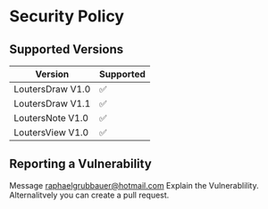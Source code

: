 # Security Policy

## Supported Versions


| Version | Supported          |
| ------- | ------------------ |
| LoutersDraw V1.0   | :white_check_mark: |
| LoutersDraw V1.1   | :white_check_mark: |
| LoutersNote V1.0   | :white_check_mark: |
| LoutersView V1.0   | :white_check_mark: |


## Reporting a Vulnerability

Message raphaelgrubbauer@hotmail.com
Explain the Vulnerablility.
Alternalitvely you can create a pull request.
